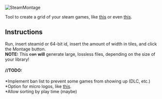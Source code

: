 ![SteamMontage](https://i.imgur.com/mIPSxtF.png)

Tool to create a grid of your steam games, like [this](https://i.imgur.com/JaIS7a6.jpg) or even [this](https://i.imgur.com/YPfQaEK.png).

## Instructions
Run, insert steamid or 64-bit id, insert the amount of width in tiles, and click the Montage button.  
**NOTE:** This ~~can~~ **will** generate large, lossless files, depending on the size of your library!

#### //TODO:
*Implement ban list to prevent some games from showing up (DLC, etc.)  
*Option for micro logos, like [this](http://cdn.akamai.steamstatic.com/steamcommunity/public/images/apps/570/d4f836839254be08d8e9dd333ecc9a01782c26d2.jpg).  
*Allow sorting by play time (maybe)
